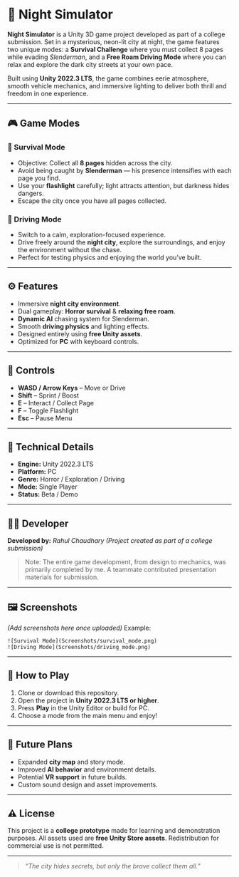 # 🌌 Night Simulator

**Night Simulator** is a Unity 3D game project developed as part of a college submission. Set in a mysterious, neon-lit city at night, the game features two unique modes: a **Survival Challenge** where you must collect 8 pages while evading *Slenderman*, and a **Free Roam Driving Mode** where you can relax and explore the dark city streets at your own pace.

Built using **Unity 2022.3 LTS**, the game combines eerie atmosphere, smooth vehicle mechanics, and immersive lighting to deliver both thrill and freedom in one experience.

---

## 🎮 Game Modes

### 🔦 Survival Mode

* Objective: Collect all **8 pages** hidden across the city.
* Avoid being caught by **Slenderman** — his presence intensifies with each page you find.
* Use your **flashlight** carefully; light attracts attention, but darkness hides dangers.
* Escape the city once you have all pages collected.

### 🚗 Driving Mode

* Switch to a calm, exploration-focused experience.
* Drive freely around the **night city**, explore the surroundings, and enjoy the environment without the chase.
* Perfect for testing physics and enjoying the world you’ve built.

---

## ⚙️ Features

* Immersive **night city environment**.
* Dual gameplay: **Horror survival** & **relaxing free roam**.
* **Dynamic AI** chasing system for Slenderman.
* Smooth **driving physics** and lighting effects.
* Designed entirely using **free Unity assets**.
* Optimized for **PC** with keyboard controls.

---

## 🧭 Controls

* **WASD / Arrow Keys** – Move or Drive
* **Shift** – Sprint / Boost
* **E** – Interact / Collect Page
* **F** – Toggle Flashlight
* **Esc** – Pause Menu

---

## 🧱 Technical Details

* **Engine:** Unity 2022.3 LTS
* **Platform:** PC
* **Genre:** Horror / Exploration / Driving
* **Mode:** Single Player
* **Status:** Beta / Demo

---

## 👨‍💻 Developer

**Developed by:** *Rahul Chaudhary*
*(Project created as part of a college submission)*

> Note: The entire game development, from design to mechanics, was primarily completed by me. A teammate contributed presentation materials for submission.

---

## 🖼️ Screenshots

*(Add screenshots here once uploaded)*
Example:

```
![Survival Mode](Screenshots/survival_mode.png)
![Driving Mode](Screenshots/driving_mode.png)
```

---

## 🚀 How to Play

1. Clone or download this repository.
2. Open the project in **Unity 2022.3 LTS or higher**.
3. Press **Play** in the Unity Editor or build for PC.
4. Choose a mode from the main menu and enjoy!

---

## 💭 Future Plans

* Expanded **city map** and story mode.
* Improved **AI behavior** and environment details.
* Potential **VR support** in future builds.
* Custom sound design and asset improvements.

---

## ⚠️ License

This project is a **college prototype** made for learning and demonstration purposes.
All assets used are **free Unity Store assets**. Redistribution for commercial use is not permitted.

---

> *“The city hides secrets, but only the brave collect them all.”*

